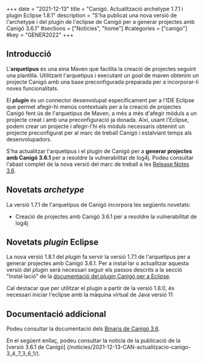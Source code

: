 +++
date = "2021-12-13"
title = "Canigó. Actualització archetype 1.7.1 i plugin Eclipse 1.8.1"
description = "S'ha publicat una nova versió de l'archetype i del plugin de l'eclipse de Canigó per a generar projectes amb Canigó 3.6.1"
#sections = ["Notícies", "home"]
#categories = ["canigo"]
#key = "GENER2022"
+++

## Introducció

L'**arquetipus** és una eina Maven que facilita la creació de projectes seguint una plantilla. Utilitzant l'arquetipus i
executant un _goal_ de maven obtenim un projecte Canigó amb una base preconfigurada preparada per a incorporar-li noves
funcionalitats.

El **_plugin_** és un connector desenvolupat específicament per a l'IDE Eclipse que permet afegir-hi menús contextuals
per a la creació de projectes Canigó fent ús de l'arquetipus de Maven, a més a més d'afegir mòduls a un projecte creat i
amb una preconfiguració ja donada. Així, usant l'Eclipse, podem crear un projecte i afegir-l'hi els mòduls necessaris
obtenint un projecte preconfigurat per al marc de treball Canigó i estalviant temps als desenvolupadors.

S'ha actualitzar l'arquetipus i el plugin de Canigó per a **generar projectes amb Canigó 3.6.1** per a resoldre la vulnerabilitat de log4j. Podeu consultar l'abast complet de la
nova versió del marc de treball a les [Release Notes 3.6](/canigo-download-related/release-notes-canigo-36).

## Novetats _archetype_

La versió 1.7.1 de l'arquetipus de Canigó incorpora les següents novetats:

- Creació de projectes amb Canigó 3.6.1 per a resoldre la vulnerabilitat de log4j

## Novetats _plugin_ Eclipse

La nova versió 1.8.1 del _plugin_ fa servir la versió 1.7.1 de l'arquetipus per a generar projectes amb Canigó 3.6.1.
Per a instal·lar o actualitzar aquesta versió del _plugin_ serà necessari seguir els passos descrits a la secció
"Instal·lació" de la [documentació del _plugin_ Canigó per a Eclipse](/canigo-download-related/plugin-canigo/).

Cal destacar que per utilitzar el plugin a partir de la versió 1.8.0, és necessari iniciar l'eclipse amb la màquina virtual de Java versió 11

## Documentació addicional

Podeu consultar la documentació dels [Binaris de Canigó 3.6](/canigo/download/canigo-36/).

En el següent enllaç, podeu consultar la notícia de la publicació de la [versió 3.6.1 de Canigó]
(/noticies/2021-12-13-CAN-actualitzacio-canigo-3_4_7_3_6_1/).
